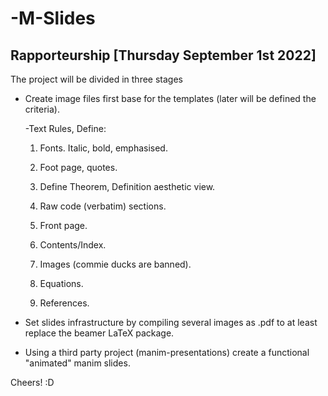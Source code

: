 # -M-Slides
## Rapporteurship [Thursday September 1st 2022]
The project will be divided in three stages
- Create image files first base for the templates (later will be defined the criteria).

  -Text Rules, Define:
    1. Fonts. Italic, bold, emphasised.
    2. Foot page, quotes.
    3. Define Theorem, Definition aesthetic view.
    4. Raw code (verbatim) sections.
  
  1. Front page.
  2. Contents/Index.
  3. Images (commie ducks are banned).
  4. Equations.
  5. References.
- Set slides infrastructure by compiling several images as .pdf to at least replace the beamer LaTeX package.
- Using a third party project (manim-presentations) create a functional "animated" manim slides. 

Cheers! :D
